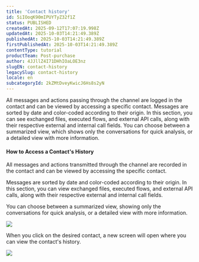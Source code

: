 ```yaml
---
title: 'Contact history'
id: 5iIOoqK90mIPUYTyZ32f1Z
status: PUBLISHED
createdAt: 2025-09-12T17:07:19.998Z
updatedAt: 2025-10-03T14:21:49.389Z
publishedAt: 2025-10-03T14:21:49.389Z
firstPublishedAt: 2025-10-03T14:21:49.389Z
contentType: tutorial
productTeam: Post-purchase
author: 4JJllZ4I71DHhIOaLOE3nz
slugEN: contact-history
legacySlug: contact-history
locale: en
subcategoryId: 2kZMtDveyKwicJ6Hs8s2yN
---
```


All messages and actions passing through the channel are logged in the contact and can be viewed by accessing a specific contact. Messages are sorted by date and color-coded according to their origin. In this section, you can see exchanged files, executed flows, and external API calls, along with their respective external and internal call fields. You can choose between a summarized view, which shows only the conversations for quick analysis, or a detailed view with more information.

#### **How to Access a Contact's History**

All messages and actions transmitted through the channel are recorded in the contact and can be viewed by accessing the specific contact.

Messages are sorted by date and color-coded according to their origin. In this section, you can view exchanged files, executed flows, and external API calls, along with their respective external and internal call fields.

You can choose between a summarized view, showing only the conversations for quick analysis, or a detailed view with more information.

![](https://cdn.statically.io/gh/vtexdocs/help-center-content/refs/heads/main/docs/en/tutorials/weni-by-vtex/studio/contact-history_1.png)

When you click on the desired contact, a new screen will open where you can view the contact's history.

![](https://cdn.statically.io/gh/vtexdocs/help-center-content/refs/heads/main/docs/en/tutorials/weni-by-vtex/studio/contact-history_2.png)
